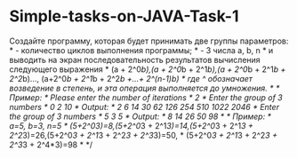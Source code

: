 # Simple-tasks-on-JAVA-Task-1
Создайте программу, которая будет принимать две группы параметров:  * - количество циклов выполнения программы;  * - 3 числа a, b, n  * и выводить на экран последовательность результатов вычисления следующего выражения  * (a + 2^0*b),(a + 2^0*b + 2^1*b),(a + 2^0*b + 2^1*b + 2^2*b)..., (a+2^0*b + 2^1*b + 2^2*b +...+ 2^(n-1)*b)  * где ^ обозначает возведение в степень, и эта операция выполняется до умножения.  *  * Пример:  *  Please enter the number of iterations  *   2  *  Enter the group of 3 numbers  *   0 2 10  *  Output:  *   2 6 14 30 62 126 254 510 1022 2046  *  Enter the group of 3 numbers  *   5 3 5  *  Output:  *  8 14 26 50 98  *  *  Пример:  *  a=5, b=3, n=5  *  (5+2^0*3)=8,(5+2^0*3 + 2^1*3)=14,(5+2^0*3 + 2^1*3 + 2^2*3)=26,(5+2^0*3 + 2^1*3 + 2^2*3 + 2^3*3)=50,  *  (5+2^0*3 + 2^1*3 + 2^2*3 + 2^3*3 + 2^4*3)=98  *  */
